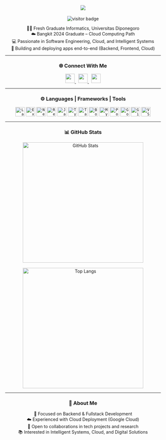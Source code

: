 <h1 align="center">
  <a href="https://git.io/typing-svg">
    <img src="https://readme-typing-svg.herokuapp.com?font=Fira+Code&pause=1000&color=36BCF7&center=true&vCenter=true&width=600&lines=Hi,+There!+👋;I'm+Fadhail+Athaillah+Bima+Dharmawan;Fresh+Graduate+Informatics+UNDIP;Welcome+to+My+GitHub!">
  </a>
</h1>

<p align="center">
  <img src="https://visitor-badge.laobi.icu/badge?page_id=fadhailabima.fadhailabima" alt="visitor badge"/>
</p>

<p align="center">
  👨‍🎓 Fresh Graduate Informatics, Universitas Diponegoro <br>
  ☁️ Bangkit 2024 Graduate – Cloud Computing Path <br>
  💻 Passionate in Software Engineering, Cloud, and Intelligent Systems <br>
  🚀 Building and deploying apps end-to-end (Backend, Frontend, Cloud) <br>
</p>

---

<h3 align="center">🌐 Connect With Me</h3>
<p align="center">
  <a href="https://www.linkedin.com/in/fadhailbima" title="LinkedIn">
    <img width="30" src="https://cdn.jsdelivr.net/gh/devicons/devicon/icons/linkedin/linkedin-original.svg"/>
  </a>
  &nbsp;
  <a href="mailto:bimadarmawan6@gmail.com" title="Email">
    <img width="30" src="https://cdn.jsdelivr.net/gh/devicons/devicon/icons/google/google-original.svg"/>
  </a>
  &nbsp;
  <a href="https://github.com/fadhailabima" title="GitHub">
    <img width="30" src="https://cdn.jsdelivr.net/gh/devicons/devicon/icons/github/github-original.svg"/>
  </a>
</p>

---

<h3 align="center">⚙️ Languages | Frameworks | Tools</h3>
<p align="center">
  <code><img title="Laravel" height="30" src="https://cdn.jsdelivr.net/gh/devicons/devicon/icons/laravel/laravel-plain.svg"/></code>
  <code><img title="Express.js" height="30" src="https://cdn.jsdelivr.net/gh/devicons/devicon/icons/express/express-original.svg"/></code>
  <code><img title="Next.js" height="30" src="https://cdn.jsdelivr.net/gh/devicons/devicon/icons/nextjs/nextjs-original.svg"/></code>
  <code><img title="React" height="30" src="https://cdn.jsdelivr.net/gh/devicons/devicon/icons/react/react-original.svg"/></code>
  <code><img title="JavaScript" height="30" src="https://cdn.jsdelivr.net/gh/devicons/devicon/icons/javascript/javascript-original.svg"/></code>
  <code><img title="TypeScript" height="30" src="https://cdn.jsdelivr.net/gh/devicons/devicon/icons/typescript/typescript-original.svg"/></code>
  <code><img title="Tailwind CSS" height="30" src="https://cdn.jsdelivr.net/gh/devicons/devicon/icons/tailwindcss/tailwindcss-plain.svg"/></code>
  <code><img title="Bootstrap" height="30" src="https://cdn.jsdelivr.net/gh/devicons/devicon/icons/bootstrap/bootstrap-original.svg"/></code>
  <code><img title="MySQL" height="30" src="https://cdn.jsdelivr.net/gh/devicons/devicon/icons/mysql/mysql-original.svg"/></code>
  <code><img title="PostgreSQL" height="30" src="https://cdn.jsdelivr.net/gh/devicons/devicon/icons/postgresql/postgresql-original.svg"/></code>
  <code><img title="Google Cloud" height="30" src="https://cdn.jsdelivr.net/gh/devicons/devicon/icons/googlecloud/googlecloud-original.svg"/></code>
  <code><img title="Git" height="30" src="https://cdn.jsdelivr.net/gh/devicons/devicon/icons/git/git-original.svg"/></code>
  <code><img title="VSCode" height="30" src="https://cdn.jsdelivr.net/gh/devicons/devicon/icons/vscode/vscode-original.svg"/></code>
</p>

---

<h3 align="center">📊 GitHub Stats</h3>
<p align="center">
  <img width="390" src="https://github-readme-stats.vercel.app/api?username=fadhailabima&show_icons=true&theme=react&hide_border=true&border_color=61dafb" alt="GitHub Stats"/>
  <br><br>
  <img width="390" src="https://github-readme-stats.vercel.app/api/top-langs/?username=fadhailabima&layout=compact&langs_count=8&theme=react&hide_border=true" alt="Top Langs"/>
</p>

---

<h3 align="center">🌱 About Me</h3>
<p align="center">
  🔭 Focused on Backend & Fullstack Development <br>
  ☁️ Experienced with Cloud Deployment (Google Cloud) <br>
  🤝 Open to collaborations in tech projects and research <br>
  📚 Interested in Intelligent Systems, Cloud, and Digital Solutions <br>
</p>

